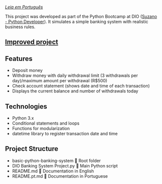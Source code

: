 *[Leia em Português](./README.pt.md)*

This project was developed as part of the Python Bootcamp at DIO ([Suzano - Python Developer](https://www.dio.me/bootcamp/suzano-python-developer)).
It simulates a simple banking system with realistic business rules. 

## [Improved project](https://github.com/gtovichins/improved-dio-banking-system-project)

## Features
- Deposit money
- Withdraw money with daily withdrawal limit (3 withdrawals per day)/maximum amount per withdrawal (R$500)
- Check account statement (shows date and time of each transaction)
- Displays the current balance and number of withdrawals today

## Technologies
- Python 3.x
- Conditional statements and loops
- Functions for modularization
- datetime library to register transaction date and time

## Project Structure
  - basic-python-banking-system        📁 Root folder
  - DIO Banking System Project.py       📝 Main Python script
  - README.md                          📄 Documentation in English
  - README.pt.md                        📄 Documentation in Portuguese
